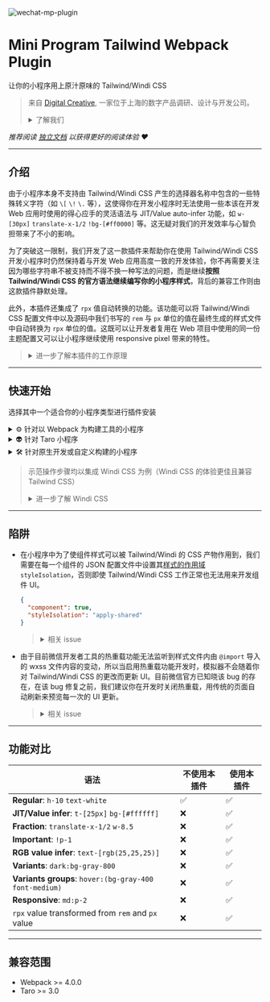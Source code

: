 ![wechat-mp-plugin](https://user-images.githubusercontent.com/3030587/158826917-30c79222-b79d-4857-88f9-7e4184d1e771.jpg)

# Mini Program Tailwind Webpack Plugin

让你的小程序用上原汁原味的 Tailwind/Windi CSS

> 来自 [Digital Creative](https://digitalcreative.cn/), 一家位于上海的数字产品调研、设计与开发公司。
> <details>
>   <summary>了解我们</summary>
>  
> - [What we do](https://en.digitalcreative.cn/what-we-do/)
> - [About us](https://en.digitalcreative.cn/about)
> - [Contact us](https://en.digitalcreative.cn/contact)
> </details>

*推荐阅读 [独立文档](https://www.craft.do/s/Wx2f9cjGwyZYOx) 以获得更好的阅读体验 ♥️*

---

## 介绍

由于小程序本身不支持由 Tailwind/Windi CSS 产生的选择器名称中包含的一些特殊转义字符（如 `\[` `\!` `\.` 等），这使得你在开发小程序时无法使用一些本该在开发 Web 应用时使用的得心应手的灵活语法与 JIT/Value auto-infer 功能，如 `w-[30px]` `translate-x-1/2` `!bg-[#ff0000]` 等。这无疑对我们的开发效率与心智负担带来了不小的影响。

为了突破这一限制，我们开发了这一款插件来帮助你在使用 Tailwind/Windi CSS 开发小程序时仍然保持着与开发 Web 应用高度一致的开发体验，你不再需要关注因为哪些字符串不被支持而不得不换一种写法的问题，而是继续**按照 Tailwind/Windi CSS 的官方语法继续编写你的小程序样式**，背后的兼容工作则由这款插件静默处理。

此外，本插件还集成了 `rpx` 值自动转换的功能。该功能可以将 Tailwind/Windi CSS 配置文件中以及源码中我们书写的 `rem` 与 `px` 单位的值在最终生成的样式文件中自动转换为 `rpx` 单位的值。这既可以让开发者复用在 Web 项目中使用的同一份主题配置又可以让小程序继续使用 responsive pixel 带来的特性。

> <details>
>     <summary>进一步了解本插件的工作原理</summary>
>     
> [让你的小程序用上原汁原味的 Tailwind/Windi CSS](https://juejin.cn/post/7093809282272985119/)
> </details>

- - -
## 快速开始

选择其中一个适合你的小程序类型进行插件安装

<details>

<summary>⚙️ 针对以 Webpack 为构建工具的小程序</summary>

### Webpack 类小程序（MPX）

> [MPX](https://mpxjs.cn/), 一款具有优秀开发体验和深度性能优化的增强型跨端小程序框架。

MPX 框架为典型的以 Webpack 为构建工具的小程序框架，因此本篇安装示范以 MPX 项目为例。其余 Webpack 类小程序项目参考相同步骤进行安装即可。

#### 安装 windicss-webpack-plugin

```sh
npm i windicss-webpack-plugin -D
```

> <details>
> <summary>参考 Windi CSS 官方文档了解更多细节</summary>
>    
> [Windi CSS Webpack 集成文档](https://windicss.org/integrations/webpack.html)
> </details>

#### 安装 @dcasia/mini-program-tailwind-webpack-plugin

```sh
npm i @dcasia/mini-program-tailwind-webpack-plugin -D
```

#### 新建 Windi CSS 配置文件

在项目根目录新建 Windi CSS 配置文件

```javascript
//windi.config.js
export default {
  //...
  prefixer: false,
  extract: {
    // 将 .mpx 文件纳入范围（其余 Webpack 类小程序根据项目本身的文件后缀酌情设置）
    include: ['src/**/*.{css,html,mpx}'],
    // 忽略部分文件夹
    exclude: ['node_modules', '.git', 'dist']
  },
  corePlugins: {
    // 禁用掉在小程序环境中不可能用到的 plugins
    container: false
  }
  //...
}
```

> 此处 Tailwind CSS 配置文件同样适用
> <details>
> <summary>参考 Windi CSS 官方文档了解更多细节</summary>
>    
> [Windi CSS 配置文件兼容规则](https://windicss.org/guide/configuration.html)
> </details>

#### 更新 webpack 配置文件

使用 Webpack 插件

```javascript
//webpack.base.conf.js
const WindiCSSWebpackPlugin = require("windicss-webpack-plugin");
const MiniProgramTailwindWebpackPlugin = require("@dcasia/mini-program-tailwind-webpack-plugin")

module.exports = {
  //...
  plugins: [
    new WindiCSSWebpackPlugin(),
    new MiniProgramTailwindWebpackPlugin({
      // options
    })
  ]
}
```

#### 在 app.mpx 中引入 Windi CSS 的产物

```html
<style src="windi-utilities.css"></style>
```
  
> 对于其余 Webpack 类小程序，可参考类似的方式在入口的样式文件中引入 `windi-utilities.wxss` 即可

#### 完成
开始享受在小程序项目中由 Windi CSS 带来的高效开发体验 🎉

#### 可配置参数

| **名称**      | **类型**  | **默认** | **描述**                          |
| ----------- | ------- | ------ | ------------------------------- |
| enableRpx   | Boolean | true   | 是否开启自动转换至 rpx 单位值的功能            |
| designWidth | Number  | 350    | 设计稿的像素宽度值，该尺寸会影响 rpx 转换过程中的计算比率 |

#### 案例
> [集成案例：MPX 项目](./examples/mpx)
  
</details>

<details>

<summary>👽 针对 Taro 小程序</summary>

### Taro 小程序

> [Taro](https://taro.jd.com/), 多端统一开发解决方案

本插件包含 Taro 插件，通过“一键安装”的方式来适配 Taro 小程序

> Taro 插件已兼容以下前端框架
> - React
> - Vue 2
> - Vue 3

#### 安装 @dcasia/mini-program-tailwind-webpack-plugin

```other
npm i @dcasia/mini-program-tailwind-webpack-plugin -D
```

#### 使用 Taro 插件

```javascript
// config/index.js
const config = {
  plugins: [
    ['@dcasia/mini-program-tailwind-webpack-plugin/dist/taro', {
      // ...options
    }]
  ]
}
```

#### 新建 Windi CSS 配置文件

在项目根目录新建 Windi CSS 配置文件

```javascript
// windi.config.js
export default {
  prefixer: false,
  extract: {
    // 忽略部分文件夹
    exclude: ['node_modules', '.git', 'dist']
  },
  corePlugins: {
    // 禁用掉在小程序环境中不可能用到的 plugins
    container: false
  }
}
```

> 此处 Tailwind CSS 配置文件同样适用
> <details>
> <summary>参考 Windi CSS 官方文档了解更多细节</summary>
>    
> [Windi CSS 配置文件兼容规则](https://windicss.org/guide/configuration.html)
> </details>

#### 在 app.js/app.ts 中引入 Windi CSS 的产物

```javascript
// app.js/app.ts
import 'windi.css';
```

#### 完成

开始享受在 Taro 中由 Windi CSS 带来的高效开发体验 🎉

#### 可配置参数

| **名称**             | **类型**  | **默认**      | **描述**                                   |
| ------------------ | ------- | ------------ | ---------------------------------------- |
| enableWindiCSS     | Boolean | true         | 是否开启插件自带的 Windi CSS                      |
| windiCSSConfigFile | String  | 读取项目根目录的配置文件 | 必要时手动设置 Windi CSS 配置文件的路径                |
| enableRpx          | Boolean | false        | 是否开启自动转换至 rpx 单位值的功能（由于 Taro 自带该功能，默认关闭） |
| designWidth        | Number  | 375          | 设计稿的像素宽度值，该尺寸会影响 rpx 转换过程中的计算比率          |
| enableDebugLog     | Boolean | false        | 是否开启打印本插件的内部运行日志                         |

#### 案例

> 待更新...

</details>

<details>

<summary>🛠 针对原生开发或自定义构建的小程序</summary>

### 原生开发或自定义构建工具的小程序
  
无论你的项目基于什么 bundler 或 workflow 工具进行开发，只要有一个可编程的文件监听与处理服务便可以进行自定义实现。但这里需要明确的一点是，**若想在以原生开发模式的基础之上去集成本插件的功能，则一定需要我们去启动一套可编程的文件监听处理服务作为插件的运行基础**，这个服务通常由配置好的 Webpack, Gulp 等第三方工具完成。

> <details>
> <summary>使用 Tailwind/Windi CSS CLI 的开发者请看</summary>
>    
> 如果你是通过 Tailwind/Windi CSS 官方的 CLI 进行小程序 UI 开发，遗憾的是由于该 CLI 不支持插件机制而且不可能支持对于模板文件的修改，所以我们无法在此基础之上以自定义的方式集成本插件。
> </details>

我们将本插件的核心功能解耦并打包进了 `universal-handler.js` 文件中，若你想在自定义的构建工具中集成本插件的核心功能，可以在工作流逻辑中引入 `universal-handler`：

```javascript
const { handleSource } = require('@dcasia/mini-program-tailwind-webpack-plugin/universal-handler')
```

处理 template:
```javascript
const rawContent = '<view class="w-10 h-[0.5px] text-[#ffffff]"></view>'
const handledTemplate = handleSource('template', rawContent, options) // 'template' 为常量，设置文件类型为模板文件
```

处理 style:
```javascript
const rawContent = '.h-\\[0\\.5px\\] {height: 0.5px;}'
const handledStyle = handleSource('style', rawContent, options) // 'style' 为常量，设置文件类型为样式文件
```

此后你便可以将处理过的字符串返回至工作流原本的流程中来生成最终的文件。

> <details>
> <summary>进一步了解自定义实现过程中的实践细节</summary>
>    
> [小程序集成 Windi CSS 的自定义实现](https://juejin.cn/post/7093809282272985119#heading-5)
> </details>

#### 可配置参数

| **名称**      | **类型**  | **默认** | **描述**                          |
| ----------- | ------- | ------ | ------------------------------- |
| enableRpx   | Boolean | false  | 是否开启自动转换至 rpx 单位值的功能            |
| designWidth | Number  | 350    | 设计稿的像素宽度值，该尺寸会影响 rpx 转换过程中的计算比率 |

#### 案例

> [集成案例：基于 Gulp 进行自定义实现](./examples/native)

</details>

> 示范操作步骤均以集成 Windi CSS 为例（Windi CSS 的体验更佳且兼容 Tailwind CSS）
> <details>
>   <summary>进一步了解 Windi CSS</summary>
>  
> [Windi CSS](https://windicss.org/)
> </details>

- - -

## 陷阱
- 在小程序中为了使组件样式可以被 Tailwind/Windi 的 CSS 产物作用到，我们需要在每一个组件的 JSON 配置文件中设置其[样式的作用域](https://developers.weixin.qq.com/miniprogram/dev/framework/custom-component/wxml-wxss.html#%E7%BB%84%E4%BB%B6%E6%A0%B7%E5%BC%8F%E9%9A%94%E7%A6%BB) `styleIsolation`，否则即使 Tailwind/Windi CSS 工作正常也无法用来开发组件 UI。
    ```json
    {
      "component": true,
      "styleIsolation": "apply-shared"
    }
    ```
    > <details>
    > <summary>相关 issue</summary>
    >    
    > [Issue #1](https://github.com/dcasia/wechat-mini-program-tailwind/issues/1)
    > </details>

- 由于目前微信开发者工具的热重载功能无法监听到样式文件内由 `@import` 导入的 wxss 文件内容的变动，所以当启用热重载功能开发时，模拟器不会随着你对 Tailwind/Windi CSS 的更改而更新 UI。目前微信官方已知晓该 bug 的存在，在该 bug 修复之前，我们建议你在开发时关闭热重载，用传统的页面自动刷新来预览每一次的 UI 更新。
    > <details>
    > <summary>相关 issue</summary>
    >    
    > [Issue #3](https://github.com/dcasia/wechat-mini-program-tailwind/issues/3)
    > </details>


- - -
## 功能对比

| **语法**                                                 | **不使用本插件** | **使用本插件** |
| ------------------------------------------------------ | ---------- | --------- |
| **Regular**: `h-10` `text-white`                       | ✅          | ✅         |
| **JIT/Value infer**: `t-[25px]` `bg-[#ffffff]`         | ❌          | ✅         |
| **Fraction**: `translate-x-1/2` `w-8.5`                | ❌          | ✅         |
| **Important**: `!p-1`                                  | ❌          | ✅         |
| **RGB value infer**: `text-[rgb(25,25,25)]`            | ❌          | ✅         |
| **Variants**: `dark:bg-gray-800`                       | ❌          | ✅         |
| **Variants groups**: `hover:(bg-gray-400 font-medium)` | ❌          | ✅         |
| **Responsive**: `md:p-2`                               | ❌          | ✅         |
| `rpx` value transformed from `rem` and `px` value      | ❌          | ✅         |

- - -
## 兼容范围

- Webpack >= 4.0.0
- Taro >= 3.0




